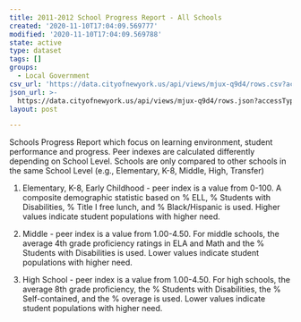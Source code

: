 ```yaml
---
title: 2011-2012 School Progress Report - All Schools
created: '2020-11-10T17:04:09.569777'
modified: '2020-11-10T17:04:09.569788'
state: active
type: dataset
tags: []
groups:
  - Local Government
csv_url: 'https://data.cityofnewyork.us/api/views/mjux-q9d4/rows.csv?accessType=DOWNLOAD'
json_url: >-
  https://data.cityofnewyork.us/api/views/mjux-q9d4/rows.json?accessType=DOWNLOAD
layout: post

---
```

Schools Progress Report which focus on learning environment, student performance and progress.  Peer indexes are calculated differently depending on School Level. Schools are only compared to other schools in the same School Level (e.g., Elementary, K-8, Middle, High, Transfer)

1) Elementary, K-8, Early Childhood - peer index is a value from 0-100. A composite demographic statistic based on % ELL, % Students with Disabilities, % Title I free lunch, and % Black/Hispanic is used. Higher values indicate student populations with higher need.

2) Middle - peer index is a value from 1.00-4.50. For middle schools, the average 4th grade proficiency ratings in ELA and Math and the % Students with Disabilities is used. Lower values indicate student populations with higher need.

3) High School - peer index is a value from 1.00-4.50. For high schools, the average 8th grade proficiency, the % Students with Disabilities, the % Self-contained, and the % overage is used. Lower values indicate student populations with higher need.

